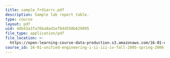 ```yaml
---
title: sample_frdiarrc.pdf
description: Sample lab report table.
type: course
layout: pdf
uid: 4db43a3fa76ba8ad1ef84d550b629095
file_type: application/pdf
file_location: >-
  https://open-learning-course-data-production.s3.amazonaws.com/16-01-unified-engineering-i-ii-iii-iv-fall-2005-spring-2006/4db43a3fa76ba8ad1ef84d550b629095_sample_frdiarrc.pdf
course_id: 16-01-unified-engineering-i-ii-iii-iv-fall-2005-spring-2006
---
```

